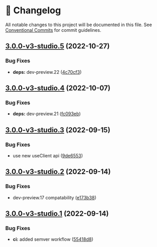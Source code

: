 <!-- markdownlint-disable --><!-- textlint-disable -->

# 📓 Changelog

All notable changes to this project will be documented in this file. See
[Conventional Commits](https://conventionalcommits.org) for commit guidelines.

## [3.0.0-v3-studio.5](https://github.com/sanity-io/sanity-plugin-graph-view/compare/v3.0.0-v3-studio.4...v3.0.0-v3-studio.5) (2022-10-27)

### Bug Fixes

- **deps:** dev-preview.22 ([4c70cf3](https://github.com/sanity-io/sanity-plugin-graph-view/commit/4c70cf3944d4e80554697183aeae8186625a44b1))

## [3.0.0-v3-studio.4](https://github.com/sanity-io/sanity-plugin-graph-view/compare/v3.0.0-v3-studio.3...v3.0.0-v3-studio.4) (2022-10-07)

### Bug Fixes

- **deps:** dev-preview.21 ([fc093eb](https://github.com/sanity-io/sanity-plugin-graph-view/commit/fc093ebe8445c48e4ff1943e9667d2ccc29973a4))

## [3.0.0-v3-studio.3](https://github.com/sanity-io/sanity-plugin-graph-view/compare/v3.0.0-v3-studio.2...v3.0.0-v3-studio.3) (2022-09-15)

### Bug Fixes

- use new useClient api ([9de6553](https://github.com/sanity-io/sanity-plugin-graph-view/commit/9de65534e88f9623a7c588e5a25cb8321feb5cbb))

## [3.0.0-v3-studio.2](https://github.com/sanity-io/sanity-plugin-graph-view/compare/v3.0.0-v3-studio.1...v3.0.0-v3-studio.2) (2022-09-14)

### Bug Fixes

- dev-preview.17 compatability ([e173b38](https://github.com/sanity-io/sanity-plugin-graph-view/commit/e173b38b09c4d0e4a6db8952f5cb686aad33797f))

## [3.0.0-v3-studio.1](https://github.com/sanity-io/sanity-plugin-graph-view/compare/v3.0.0-v3-studio.0...v3.0.0-v3-studio.1) (2022-09-14)

### Bug Fixes

- **ci:** added semver workflow ([55418d8](https://github.com/sanity-io/sanity-plugin-graph-view/commit/55418d87b50809561e3b844c8ace0e7358ef0734))
